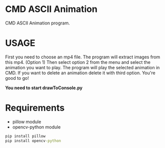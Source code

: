 # CMD ASCII Animation
CMD ASCII Animation program.

# USAGE
First you need to choose an mp4 file. The program will extract images from this mp4. (Option 1)
Then select option 2 from the menu and select the animation you want to play. The program will play the selected animation in CMD.
If you want to delete an animation delete it with third option.
You're good to go!

**You need to start drawToConsole.py**

# Requirements

- pillow module
- opencv-python module

```cmd
pip install pillow
pip install opencv-python
```
